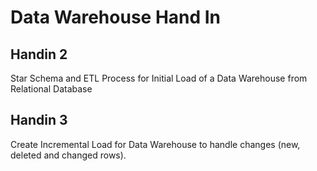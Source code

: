 # Data Warehouse Hand In

## Handin 2
Star Schema and ETL Process for Initial Load of a Data Warehouse from Relational Database



## Handin 3
Create Incremental Load for Data Warehouse to handle changes (new, deleted and changed rows).
